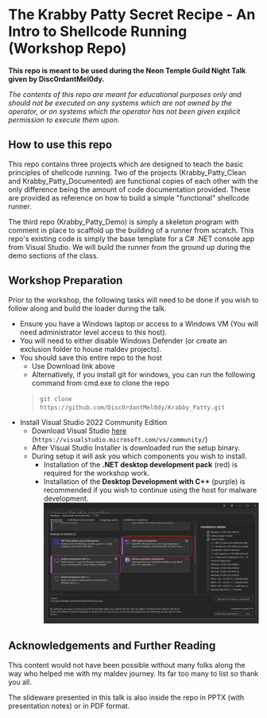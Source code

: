 # The Krabby Patty Secret Recipe - An Intro to Shellcode Running (Workshop Repo)
**This repo is meant to be used during the Neon Temple Guild Night Talk given by Disc0rdantMel0dy.**

*The contents of this repo are meant for educational purposes only and should not be executed on any systems which are not owned by the operator, or on systems which the operator has not been given explicit permission to execute them upon.*

## How to use this repo
This repo contains three projects which are designed to teach the basic principles of shellcode running.  Two of the projects (Krabby_Patty_Clean and Krabby_Patty_Documented) are functional copies of each other with the only difference being the amount of code documentation provided.  These are provided as reference on how to build a simple "functional" shellcode runner.

The third repo (Krabby_Patty_Demo) is simply a skeleton program with comment in place to scaffold up the building of a runner from scratch.  This repo's existing code is simply the base template for a C# .NET console app from Visual Studio.  We will build the runner from the ground up during the demo sections of the class.

## Workshop Preparation 
Prior to the workshop, the following tasks will need to be done if you wish to follow along and build the loader during the talk.
- Ensure you have a Windows laptop or access to a Windows VM (You will need administrator level access to this host).
- You will need to either disable Windows Defender (or create an exclusion folder to house maldev projects).
- You should save this entire repo to the host 
  - Use Download link above
  - Alternatively, if you install git for windows, you can run the following command from cmd.exe to clone the repo
  > `git clone https://github.com/Disc0rdantMel0dy/Krabby_Patty.git`
- Install Visual Studio 2022 Community Edition
    - Download Visual Studio [here](https://visualstudio.microsoft.com/vs/community/) (`https://visualstudio.microsoft.com/vs/community/`)
    - After Visual Studio Installer is downloaded run the setup binary.
    - During setup it will ask you which components you wish to install.  
      - Installation of the **.NET desktop development pack** (red) is required for the workshop work.
      - Installation of the **Desktop Development with C++** (purple) is recommended if you wish to continue using the host for malware development.
      ![Component Installation for Visual Studio](Visual_Studio_Setup_1.png)
## Acknowledgements and Further Reading
This content would not have been possible without many folks along the way who helped me with my maldev journey.  Its far too many to list so thank you all.

The slideware presented in this talk is also inside the repo in PPTX (with presentation notes) or in PDF format.
